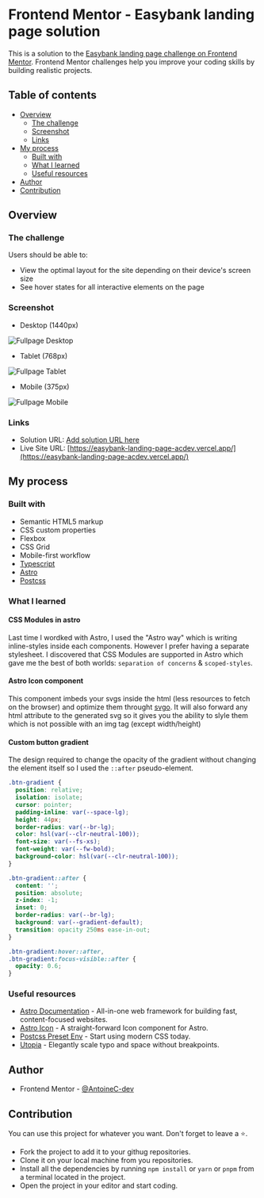 # Frontend Mentor - Easybank landing page solution

This is a solution to the [Easybank landing page challenge on Frontend Mentor](https://www.frontendmentor.io/challenges/easybank-landing-page-WaUhkoDN). Frontend Mentor challenges help you improve your coding skills by building realistic projects.

## Table of contents

- [Overview](#overview)
  - [The challenge](#the-challenge)
  - [Screenshot](#screenshot)
  - [Links](#links)
- [My process](#my-process)
  - [Built with](#built-with)
  - [What I learned](#what-i-learned)
  - [Useful resources](#useful-resources)
- [Author](#author)
- [Contribution](#contribution)

## Overview

### The challenge

Users should be able to:

- View the optimal layout for the site depending on their device's screen size
- See hover states for all interactive elements on the page

### Screenshot

- Desktop (1440px)

![Fullpage Desktop](./fullpage-desktop-min.png)

- Tablet (768px)

![Fullpage Tablet](./fullpage-tablet-min.png)

- Mobile (375px)

![Fullpage Mobile](./fullpage-mobile-min.png)

### Links

- Solution URL: [Add solution URL here](https://your-solution-url.com)
- Live Site URL: [https://easybank-landing-page-acdev.vercel.app/](https://easybank-landing-page-acdev.vercel.app/)

## My process

### Built with

- Semantic HTML5 markup
- CSS custom properties
- Flexbox
- CSS Grid
- Mobile-first workflow
- [Typescript](https://www.typescriptlang.org/)
- [Astro](https://astro.build/)
- [Postcss](https://postcss.org/)

### What I learned

#### CSS Modules in astro

Last time I wordked with Astro, I used the "Astro way" which is writing inline-styles inside each components. However I prefer having a separate stylesheet. I discovered that CSS Modules are supported in Astro which gave me the best of both worlds: `separation of concerns` & `scoped-styles`.

#### Astro Icon component

This component imbeds your svgs inside the html (less resources to fetch on the browser) and optimize them throught [svgo](https://github.com/svg/svgo). It will also forward any html attribute to the generated svg so it gives you the ability to slyle them which is not possible with an img tag (except width/height)

#### Custom button gradient

The design required to change the opacity of the gradient without changing the element itself so I used the `::after` pseudo-element.

```css
.btn-gradient {
  position: relative;
  isolation: isolate;
  cursor: pointer;
  padding-inline: var(--space-lg);
  height: 44px;
  border-radius: var(--br-lg);
  color: hsl(var(--clr-neutral-100));
  font-size: var(--fs-xs);
  font-weight: var(--fw-bold);
  background-color: hsl(var(--clr-neutral-100));
}

.btn-gradient::after {
  content: '';
  position: absolute;
  z-index: -1;
  inset: 0;
  border-radius: var(--br-lg);
  background: var(--gradient-default);
  transition: opacity 250ms ease-in-out;
}

.btn-gradient:hover::after,
.btn-gradient:focus-visible::after {
  opacity: 0.6;
}
```

### Useful resources

- [Astro Documentation](https://docs.astro.build/en/getting-started/) - All-in-one web framework for building fast, content-focused websites.
- [Astro Icon](https://github.com/natemoo-re/astro-icon) - A straight-forward Icon component for Astro.
- [Postcss Preset Env](https://preset-env.cssdb.org/) - Start using modern CSS today.
- [Utopia](https://utopia.fyi/) - Elegantly scale typo and space without breakpoints.

## Author

- Frontend Mentor - [@AntoineC-dev](https://www.frontendmentor.io/profile/AntoineC-dev)

## Contribution

You can use this project for whatever you want. Don't forget to leave a ⭐.

- Fork the project to add it to your githug repositories.
- Clone it on your local machine from you repositories.
- Install all the dependencies by running `npm install` or `yarn` or `pnpm` from a terminal located in the project.
- Open the project in your editor and start coding.
